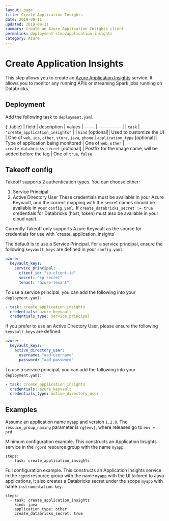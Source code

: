 ```yaml
---
layout: page
title: Create Application Insights
date: 2019-09-11
updated: 2019-09-11
summary: Create an Azure Application Insights client
permalink: deployment-step/application-insights
category: Azure
---
```


# Create Application Insights

This step allows you to create an [Azure Application Insights](https://docs.microsoft.com/en-us/azure/azure-monitor/app/app-insights-overview) service. It allows you to monitor any running APIs or streaming Spark jobs running on Databricks.

## Deployment
Add the following task to `deployment.yaml`

{:.table}
| field | description | values
| ----- | ----------- |
| `task` | `"create_application_insights"` |
| `kind` [optional]| Used to customize the UI | One of `web`, `ios`, `other`, `store`, `java`, `phone`
| `application_type` [optional] | Type of application being monitored |  One of `web`, `other`
| `create_databricks_secret` [optional] | Postfix for the image name, will be added before the tag | One of `true`, `false`

## Takeoff config
Takeoff supports 2 authentication types. You can choose either:
1. Service Principal
2. Active Directory User
These credentials must be available in your Azure Keyvault, and the correct mapping with the secret names should be available in your `config.yaml`. 
If `create_databricks_secret := true` credentials for Databricks (host, token) must also be available in your cloud vault.

<p class='note warning'>
Currently Takeoff only supports Azure Keyvault as the source for credentials for use with `create_application_insights`
</p>

The default is to use a Service Principal. For a service principal, ensure the following `keyvault_keys` are defined in your `config.yaml`:
```yaml
azure:
  keyvault_keys:
    service_principal:
      client_id: "sp-client-id"
      secret: "sp-secret"
      tenant: "azure-tenant"
```
To use a service principal, you can add the following into your `deployment.yaml`:
```yaml
- task: create_application_insights
  credentials: azure_keyvault
  credentials_type: service_principal
```

If you prefer to use an Active Directory User, please ensure the following `keyvault_keys` are defined:
```yaml
azure:
  keyvault_keys:
    active_directory_user:
      username: "aad-username"
      password: "aad-password"
```
To use a service principal, you can add the following into your `deployment.yaml`:
```yaml
- task: create_application_insights
  credentials: azure_keyvault
  credentials_type: active_directory_user
```

## Examples

Assume an application name `myapp` and version `1.2.0`. The `resouce_group_naming` parameter is `rg{env}`, where releases go to `env =: prd`

Minimum configuration example. This constructs an Application Insights service in the `rgprd` resource group with the name `myapp`.
```
steps:
  - task: create_application_insights
```

Full configuration example. This constructs an Application Insights service in the `rgprd` resource group with the name `myapp` with the UI tailored to Java applications, it also creates a Databricks secret under the scope `myapp` with name `instrumentation-key`.

```
steps:
  - task: create_application_insights
    kind: java
    application_type: other
    create_databricks_secret: true 
```
